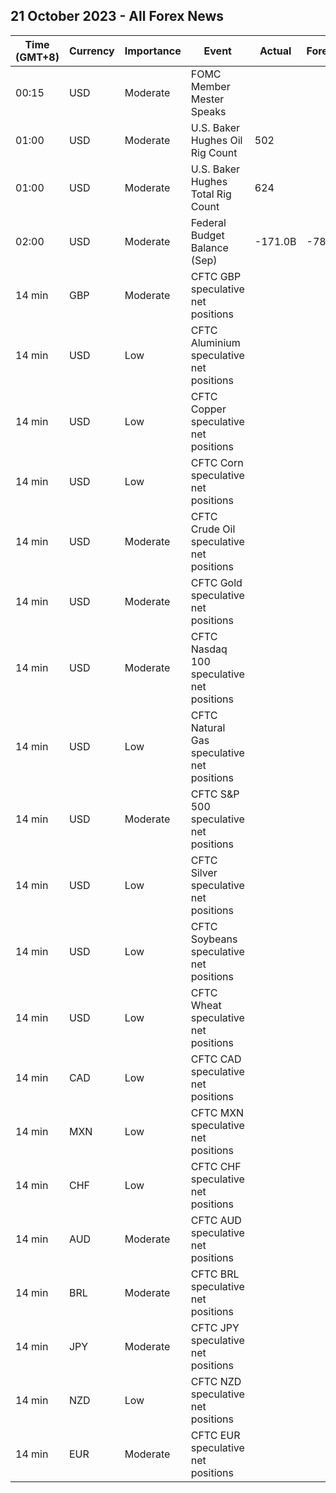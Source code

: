 ## 21 October 2023 - All Forex News

| Time (GMT+8) | Currency | Importance | Event | Actual | Forecast | Previous |
|------|----------|------------|-------|--------|----------|----------|
| 00:15 | USD | Moderate | FOMC Member Mester Speaks |  |  |  |
| 01:00 | USD | Moderate | U.S. Baker Hughes Oil Rig Count | 502 |  | 501 |
| 01:00 | USD | Moderate | U.S. Baker Hughes Total Rig Count | 624 |  | 622 |
| 02:00 | USD | Moderate | Federal Budget Balance (Sep) | -171.0B | -78.6B | 89.0B |
| 14 min | GBP | Moderate | CFTC GBP speculative net positions |  |  | -10.0K |
| 14 min | USD | Low | CFTC Aluminium speculative net positions |  |  | 5.8K |
| 14 min | USD | Low | CFTC Copper speculative net positions |  |  | -14.8K |
| 14 min | USD | Low | CFTC Corn speculative net positions |  |  | -64.8K |
| 14 min | USD | Moderate | CFTC Crude Oil speculative net positions |  |  | 322.0K |
| 14 min | USD | Moderate | CFTC Gold speculative net positions |  |  | 71.4K |
| 14 min | USD | Moderate | CFTC Nasdaq 100 speculative net positions |  |  | 7.8K |
| 14 min | USD | Low | CFTC Natural Gas speculative net positions |  |  | -50.7K |
| 14 min | USD | Moderate | CFTC S&P 500 speculative net positions |  |  | -94.4K |
| 14 min | USD | Low | CFTC Silver speculative net positions |  |  | 12.3K |
| 14 min | USD | Low | CFTC Soybeans speculative net positions |  |  | 23.4K |
| 14 min | USD | Low | CFTC Wheat speculative net positions |  |  | -67.7K |
| 14 min | CAD | Low | CFTC CAD speculative net positions |  |  | -46.5K |
| 14 min | MXN | Low | CFTC MXN speculative net positions |  |  | 52.2K |
| 14 min | CHF | Low | CFTC CHF speculative net positions |  |  | -16.1K |
| 14 min | AUD | Moderate | CFTC AUD speculative net positions |  |  | -76.6K |
| 14 min | BRL | Moderate | CFTC BRL speculative net positions |  |  | 4.2K |
| 14 min | JPY | Moderate | CFTC JPY speculative net positions |  |  | -99.5K |
| 14 min | NZD | Low | CFTC NZD speculative net positions |  |  | -4.1K |
| 14 min | EUR | Moderate | CFTC EUR speculative net positions |  |  | 75.5K |
